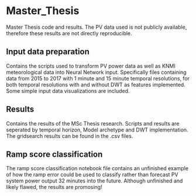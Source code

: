 # Master_Thesis
Master Thesis code and results. The PV data used is not publicly available, therefore these results are not directly reproducible.

## Input data preparation
Contains the scripts used to transform PV power data as well as KNMI meteorological data into Neural Network input. Specifically files containing data from 2015 to 2017 with 1 minute and 15 minute temporal resolutions, for both temporal resolutions with and without DWT as features implemented. Some simple input data visualizations are included.

## Results
Contains the results of the MSc Thesis research. Scripts and results are seperated by temporal horizon, Model archetype and DWT implementation. The gridsearch results can be found in the .csv files.

## Ramp score classification
The ramp score classification notebook file contains an unfinished example of how the ramp error could be used to classify rather than forecast PV system power output 32 minutes into the future. Although unfinished and likely flawed, the results are promosing!
